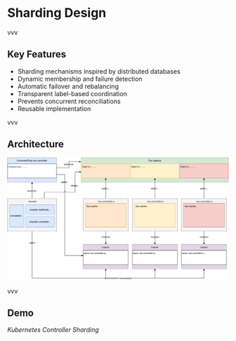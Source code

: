 # Sharding Design

vvv

## Key Features

- Sharding mechanisms inspired by distributed databases
- Dynamic membership and failure detection
- Automatic failover and rebalancing
- Transparent label-based coordination
- Prevents concurrent reconciliations
- Reusable implementation

vvv

## Architecture

<img alt="Sharding Architecture" src="../assets/architecture.svg" class="r-stretch" data-preview-image>

vvv

## Demo

<em>Kubernetes Controller Sharding</em>
